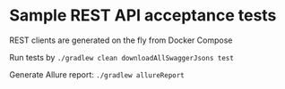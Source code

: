 # Sample REST API acceptance tests

REST clients are generated on the fly from Docker Compose

Run tests by `./gradlew clean downloadAllSwaggerJsons test`

Generate Allure report:  `./gradlew allureReport`